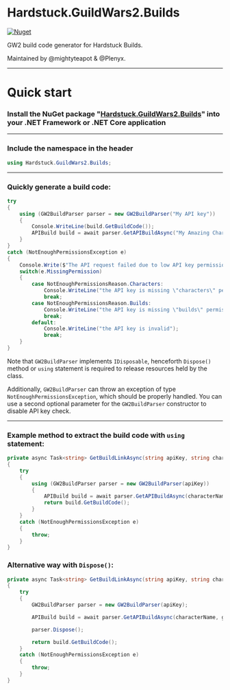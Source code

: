 # Hardstuck.GuildWars2.Builds

[![Nuget](https://img.shields.io/nuget/v/Hardstuck.GuildWars2.Builds?style=for-the-badge)](https://www.nuget.org/packages/Hardstuck.GuildWars2.Builds/)

GW2 build code generator for Hardstuck Builds.

Maintained by @mightyteapot & @Plenyx.

---

# Quick start

### Install the NuGet package "[Hardstuck.GuildWars2.Builds](https://www.nuget.org/packages/Hardstuck.GuildWars2.Builds/)" into your .NET Framework or .NET Core application

---

### Include the namespace in the header

```csharp
using Hardstuck.GuildWars2.Builds;
```

---

### Quickly generate a build code:

```csharp
try
{
    using (GW2BuildParser parser = new GW2BuildParser("My API key"))
    {
        Console.WriteLine(build.GetBuildCode());
        APIBuild build = await parser.GetAPIBuildAsync("My Amazing Character", GameMode.PvE);
    }
}
catch (NotEnoughPermissionsException e)
{
    Console.Write($"The API request failed due to low API key permissions, main reason: ");
    switch(e.MissingPermission)
    {
        case NotEnoughPermissionsReason.Characters:
            Console.WriteLine("the API key is missing \"characters\" permission");
            break;
        case NotEnoughPermissionsReason.Builds:
            Console.WriteLine("the API key is missing \"builds\" permission");
            break;
        default:
            Console.WriteLine("the API key is invalid");
            break;
    }
}
```

Note that `GW2BuildParser` implements `IDisposable`, henceforth `Dispose()` method or `using` statement is required to release resources held by the class.

Additionally, `GW2BuildParser` can throw an exception of type `NotEnoughPermissionsException`, which should be properly handled. You can use a second optional parameter for the `GW2BuildParser` constructor to disable API key check.

---

### Example method to extract the build code with `using` statement:

```csharp
private async Task<string> GetBuildLinkAsync(string apiKey, string characterName, GameMode gameMode)
{
    try
    {
        using (GW2BuildParser parser = new GW2BuildParser(apiKey))
        {
            APIBuild build = await parser.GetAPIBuildAsync(characterName, gameMode);
            return build.GetBuildCode();
        }
    }
    catch (NotEnoughPermissionsException e)
    {
        throw;
    }
}
```

### Alternative way with `Dispose()`:

```csharp
private async Task<string> GetBuildLinkAsync(string apiKey, string characterName, GameMode gameMode)
{
    try
    {
        GW2BuildParser parser = new GW2BuildParser(apiKey);

        APIBuild build = await parser.GetAPIBuildAsync(characterName, gameMode);

        parser.Dispose();

        return build.GetBuildCode();
    }
    catch (NotEnoughPermissionsException e)
    {
        throw;
    }
}
```